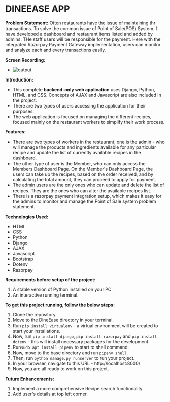# DINEEASE APP
**Problem Statement:**
Often restaurants have the issue of maintaining thr transactions. To solve the common issue of Point of Sale(POS) System. I have developed a dashboard and restaurant items listed and added by admins. THe staff users will be responsible for the payment. Here with the integrated Razorpay Payment Gateway implementation, users can monitor and analyze each and every transactions easily.

**Screen Recording:**
- ![output](https://github.com/user-attachments/assets/b654da54-a509-4052-b6ff-738ee513fb48)

**Introduction:**
- This complete **backend-only web application** uses Django, Python, HTML, and CSS. Concepts of AJAX and Javascript are also included in the project.
- There are two types of users accessing the application for their purposes. 
- The web application is focused on managing the different recipes, focused mainly on the restaurant workers to simplify their work process. 

**Features:**
- There are two types of workers in the restaurant, one is the admin - who will manage the 
products and ingredients available for any particular recipe and update the list of currently available recipes in the dashboard.
- The other type of user is the Member, who can only access the Members Dashboard Page. On the Member's Dashboard Page, the users can take up the recipes, based on the order received, and by calculating the total amount, they can proceed to apply for payment. 
- The admin users are the only ones who can update and delete the list of recipes. They are the ones who can alter the available recipes list.
- There is a razorpay payment integration setup, which makes it easy for the admins to monitor and manage the Point of Sale system problem statement.

**Technologies Used:**
- HTML 
- CSS
- Python
- Django
- AJAX
- Javascript
- Bootstrap
- Dotenv
- Razorpay

**Requirements before setup of the project:**
1. A stable version of Python installed on your PC.
2. An interactive running terminal.

**To get this project running, follow the below steps:**
1. Clone the repository.
2. Move to the DineEase directory in your terminal. 
3. Run `pip install virtualenv` - a virtual environment will be created to start your installations. 
4. Now, run `pip install django`, `pip install razorpay` and `pip install dotenv` - this will install necessary packages for the development.
5. Run`sudo apt install pipenv` to start to shell command.
6. Now, move to the base directory and run `pipenv shell`.
7. Then, run `python manage.py runserver` to run your project.
8. In your browser, navigate to this URL - http://localhost:8000/
9. Now, you are all ready to work on this project.

**Future Enhancements:**
1. Implement a more comprehensive Recipe search functionality.
2. Add user's details at top left corner.

